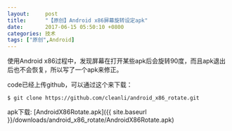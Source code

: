 ```yaml
---
layout:     post
title:      "【原创】Android x86屏幕旋转设定apk"
date:       2017-06-15 05:50:10 +0800
categories: 技术
tags: ["原创",Android]
---
```

使用Android x86过程中，发现屏幕在打开某些apk后会旋转90度，而且apk退出后也不会恢复，所以写了一个apk来修正。

code已经上传github，可以通过这个来下载：
```
$ git clone https://github.com/cleanli/android_x86_rotate.git
```
apk下载: [AndroidX86Rotate.apk]({{ site.baseurl }}/downloads/android_x86_rotate/AndroidX86Rotate.apk)
